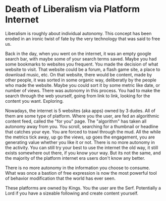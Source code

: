 # Death of Liberalism via Platform Internet

Liberalism is roughly about individual autonomy. This concept has been eroded in an ironic twist of fate by the very technology that was said to free us.

Back in the day, when you went on the internet, it was an empty google search bar, with maybe some of your search terms saved. Maybe you had some bookmarks to websites you frequent. You made the decision of what website to visit. That website could be a forum, a flash game site, a place to download music, etc. On that website, there would be content, made by other people, it was sorted in some organic way, deliberatly by the people who made the website. Maybe you could sort it by some metric like date, or number of views. There was autonomy in this process. You had to make the search through the web yourself, going from link to link, looking for the content you want. Exploring.

Nowadays, the internet is 5 websites (aka apps) owned by 3 dudes. All of them are some type of platform. Where you the user, are fed an algorithmic content feed, called the "for you" page. The "algorithm" has taken all autonomy away from you. You scroll, searching for a thumbnail or headline that catches your eye. You are forced to trawl through the mud. All the while the metrics tick away, up go the views, up goes the engagement, you are generating value whether you like it or not. There is no more autonomy in the activity. You can still try your best to use the internet the old way, it still exists somewhere out there, if you know your way. But its not the same, and the majority of the platform internet era users don't know any better.

There is no more autonomy in the information you choose to consume. What was once a bastion of free expression is now the most powerful tool of behavior modification that the world has ever seen.

These platforms are owned by Kings. You the user are the Serf. Potentially a Lord if you have a sizeable following and create content yourself.
